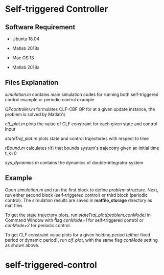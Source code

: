 # Self-triggered Controller

## Software Requirement
* Ubuntu 18.04
* Matlab 2018a

* Mac OS 13
* Matlab 2018a



## Files Explanation
*simulation.m* contains main simulation codes for running both self-triggered control example or periodic control example

*QPcontroller.m* formulates CLF-CBF QP for at a given update instance, the problem is solved by Matlab's

*clf_plot.m* plots the value of CLF constraint for each given state and control input

*stateTraj_plot.m* plots state and control trajectories with respect to time

*rBound.m* calculates r(t) that bounds system's trajecotry given an initial time t_k=0

*sys_dynamics.m* contains the dynamics of double-integrator system
## Example

Open *simulation.m* and run the first block to define *problem* structure. Next, run either second block (self-triggered control) or third block (periodic control). The simulation results are saved in **matfile_storage** directory as mat files.

To get the state trajectory plots, run *stateTraj_plot(problem,conMode)* in Command Window with flag *conMode=1* for self-triggered control or *conMode=2* for periodic control.

To get CLF constraint value plots for a given holding period (either fixed period or dynamic period), run *clf_plot*, with the same flag *conMode* setting as shown above.
# self-triggered-control
